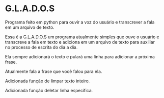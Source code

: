 # G.L.A.D.O.S

Programa feito em python para ouvir a voz do usuário e transcrever a fala em um arquivo de texto.

Essa é a G.L.A.D.O.S um programa atualmente simples que ouve o usuário e transcreve a fala em texto e adiciona em um arquivo de texto para auxiliar no processo de escrita do dia a dia.

Ela sempre adicionará o texto e pulará uma linha para adicionar a próxima frase.

Atualmente fala a frase que você falou para ela.

Adicionada função de limpar texto inteiro.

Adicionada função deletar linha específica.
